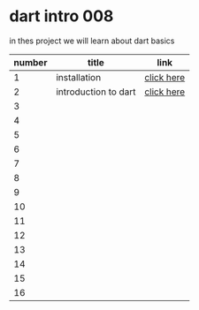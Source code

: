 # dart intro 008
 in thes project we will learn about dart basics
 
|  number |  title | link  |  
|---|---|---|
| 1 |  installation |[click here](./classes/class1.md)   |
| 2  | introduction to dart  |[click here](./classes1/class1.md)  | 
| 3  |   |   |  
| 4  |   |   |   
| 5  |   |   |   
| 6  |   |   | 
| 7  |   |   | 
| 8  |   |   | 
| 9  |   |   | 
| 10 |   |   | 
| 11 |   |   | 
| 12 |   |   | 
| 13 |   |   | 
| 14 |   |   | 
| 15 |   |   | 
| 16 |   |   | 